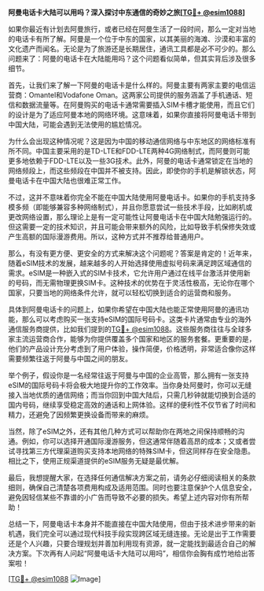 **阿曼电话卡大陆可以用吗？深入探讨中东通信的奇妙之旅[[TG💪+ @esim1088](https://t.me/s/esim1088)]**

如果你最近有计划去阿曼旅行，或者已经在阿曼生活了一段时间，那么一定对当地的电话卡有所了解。阿曼是一个位于中东的国家，以其美丽的海滩、沙漠和丰富的文化遗产而闻名。无论是为了旅游还是长期居住，通讯工具都是必不可少的。那么问题来了：阿曼的电话卡在大陆能用吗？这个问题看似简单，但其实背后涉及很多细节。

首先，让我们来了解一下阿曼的电话卡是什么样的。阿曼主要有两家主要的电信运营商：Omantel和Vodafone Oman。这两家公司提供的服务涵盖了手机通话、短信和数据流量等。在阿曼购买的电话卡通常需要插入SIM卡槽才能使用，而且它们的设计是为了适应阿曼本地的网络环境。这意味着，如果你直接将阿曼电话卡带到中国大陆，可能会遇到无法使用的尴尬情况。

为什么会出现这种情况呢？这是因为中国的移动通信网络与中东地区的网络标准有所不同。中国主要采用的是TD-LTE和FDD-LTE两种4G网络制式，而阿曼则可能更多地依赖于FDD-LTE以及一些3G技术。此外，阿曼的电话卡通常锁定在当地的网络频段上，而这些频段在中国并不被支持。因此，即使你的手机是解锁状态，阿曼电话卡在中国大陆也很难正常工作。

不过，这并不意味着你完全不能在中国大陆使用阿曼电话卡。如果你的手机支持多模多频（即能够兼容多种网络制式），并且你愿意尝试一些技术手段，比如刷机或更改网络设置，那么理论上是有一定可能性让阿曼电话卡在中国大陆勉强运行的。但这需要一定的技术知识，并且可能会带来额外的风险，比如导致手机保修失效或产生高额的国际漫游费用。所以，这种方式并不推荐给普通用户。

那么，有没有更方便、更安全的方式来解决这个问题呢？答案是肯定的！近年来，随着eSIM技术的发展，越来越多的人开始选择使用虚拟号码来满足跨区域通信的需求。eSIM是一种嵌入式的SIM卡技术，它允许用户通过在线平台激活并使用新的号码，而无需物理更换SIM卡。这种技术的优势在于灵活性极高，无论你在哪个国家，只要当地的网络条件允许，就可以轻松切换到适合的运营商和服务。

具体到阿曼电话卡的问题上，如果你希望在中国大陆也能正常使用阿曼的通讯功能，那么可以考虑购买一张支持eSIM的国际号码卡。这类卡片通常由专业的海外通信服务商提供，比如我们提到的[TG💪+ @esim1088](https://t.me/s/esim1088)。这些服务商往往与全球多家主流运营商合作，能够为你提供覆盖多个国家和地区的服务套餐。更重要的是，他们的产品设计充分考虑到了用户体验，操作简便，价格透明，非常适合像你这样需要频繁往返于阿曼与中国之间的朋友。

举个例子，假设你是一名经常往返于阿曼与中国的企业高管，那么拥有一张支持eSIM的国际号码卡将会极大地提升你的工作效率。当你身处阿曼时，你可以无缝接入当地优质的通信网络；而当你回到中国大陆后，只需几秒钟就能切换到合适的国内号码，继续享受稳定高效的通话和上网体验。这样的便利性不仅节省了时间和精力，还避免了因频繁更换设备而带来的麻烦。

当然，除了eSIM之外，还有其他几种方式可以帮助你在两地之间保持顺畅的沟通。例如，你可以选择开通国际漫游服务，但这通常伴随着高昂的成本；又或者尝试寻找第三方代理渠道购买支持本地网络的特殊SIM卡，但这同样存在安全隐患。相比之下，使用正规渠道提供的eSIM服务无疑是最优解。

最后，我想提醒大家，在选择任何通信解决方案之前，请务必仔细阅读相关的条款细则，确保自己清楚各项费用构成及适用范围。同时也要注意保护个人信息安全，避免因轻信某些不靠谱的小广告而导致不必要的损失。希望上述内容对你有所帮助！

总结一下，阿曼电话卡本身并不能直接在中国大陆使用，但由于技术进步带来的新机遇，我们完全可以通过现代科技手段实现跨区域无缝连接。无论是出于工作需要还是个人兴趣，只要合理规划并善加利用现有资源，就一定能找到最适合自己的解决方案。下次再有人问起“阿曼电话卡大陆可以用吗”，相信你会胸有成竹地给出答案啦！

[[TG💪+ @esim1088](https://t.me/s/esim1088) ![Image](https://i.postimg.cc/4NQfJmqS/Snipaste-2025-05-13-00-14-12.png)]